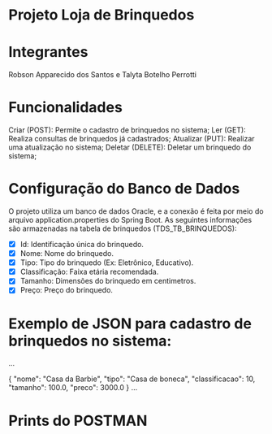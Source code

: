 # Projeto Loja de Brinquedos 

# Integrantes
Robson Apparecido dos Santos e Talyta Botelho Perrotti

# Funcionalidades
Criar (POST): Permite o cadastro de brinquedos no sistema;
Ler (GET): Realiza consultas de brinquedos já cadastrados;
Atualizar (PUT): Realizar uma atualização no sistema;
Deletar (DELETE): Deletar um brinquedo do sistema;

# Configuração do Banco de Dados
O projeto utiliza um banco de dados Oracle, e a conexão é feita por meio do arquivo application.properties do Spring Boot. As seguintes informações são armazenadas na tabela de brinquedos (TDS_TB_BRINQUEDOS):

- [X] Id: Identificação única do brinquedo.
- [X] Nome: Nome do brinquedo.
- [X] Tipo: Tipo do brinquedo (Ex: Eletrônico, Educativo).
- [X] Classificação: Faixa etária recomendada.
- [X] Tamanho: Dimensões do brinquedo em centimetros.
- [X] Preço: Preço do brinquedo.

# Exemplo de JSON para cadastro de brinquedos no sistema:

...

{
  "nome": "Casa da Barbie",
  "tipo": "Casa de boneca",
  "classificacao": 10,
  "tamanho": 100.0,
  "preco": 3000.0
}
...

# Prints do POSTMAN
